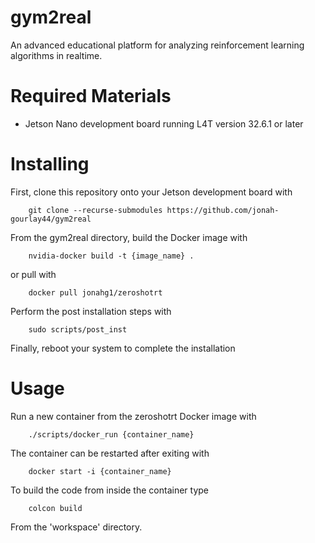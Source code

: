 # gym2real
An advanced educational platform for analyzing reinforcement learning algorithms in realtime.

# Required Materials
- Jetson Nano development board running L4T version 32.6.1 or later

# Installing
First, clone this repository onto your Jetson development board with 

        git clone --recurse-submodules https://github.com/jonah-gourlay44/gym2real

From the gym2real directory, build the Docker image with

        nvidia-docker build -t {image_name} .
        
or pull with

        docker pull jonahg1/zeroshotrt

Perform the post installation steps with 

        sudo scripts/post_inst

Finally, reboot your system to complete the installation

# Usage
Run a new container from the zeroshotrt Docker image with

        ./scripts/docker_run {container_name}

The container can be restarted after exiting with

        docker start -i {container_name}

To build the code from inside the container type

        colcon build
        
From the 'workspace' directory.
